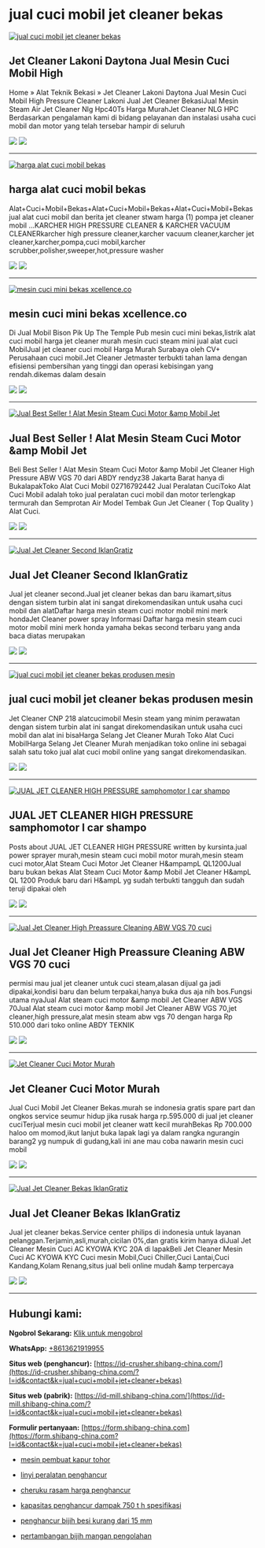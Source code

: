 # jual cuci mobil jet cleaner bekas

<a href="https://swt.shibang-china.com/?l=id&img&k=jual+cuci+mobil+jet+cleaner+bekas" target="_blank">![jual cuci mobil jet cleaner bekas](http://static.shibang-china.com/all-800x300/1421.jpg)</a>

## Jet Cleaner Lakoni Daytona Jual Mesin Cuci Mobil High
Home » Alat Teknik Bekasi » Jet Cleaner Lakoni Daytona Jual Mesin Cuci Mobil High Pressure Cleaner Lakoni Jual Jet Cleaner BekasiJual Mesin Steam Air Jet Cleaner Nlg Hpc40Ts Harga MurahJet Cleaner NLG HPC Berdasarkan pengalaman kami di bidang pelayanan dan instalasi usaha cuci mobil dan motor yang telah tersebar hampir di seluruh


<a href="https://whatsapp.shibangsoft.com/WhatsApp.php" target="_blank" title="WhatsApp">![](http://static.shibang-china.com/icon/whatsapp.png)</a> <a href="https://swt.shibang-china.com/?l=id&icon&k=jual+cuci+mobil+jet+cleaner+bekas" target="_blank">![](http://static.shibang-china.com/icon/chat-id.png)</a>

---

<a href="https://swt.shibang-china.com/?l=id&img&k=jual+cuci+mobil+jet+cleaner+bekas" target="_blank">![harga alat cuci mobil bekas](http://static.shibang-china.com/all-800x300/305.jpg)</a>

## harga alat cuci mobil bekas
Alat+Cuci+Mobil+Bekas+Alat+Cuci+Mobil+Bekas+Alat+Cuci+Mobil+Bekas jual alat cuci mobil dan berita jet cleaner stwam harga (1) pompa jet cleaner mobil …KARCHER HIGH PRESSURE CLEANER & KARCHER VACUUM CLEANERkarcher high pressure cleaner,karcher vacuum cleaner,karcher jet cleaner,karcher,pompa,cuci mobil,karcher scrubber,polisher,sweeper,hot,pressure washer


<a href="https://whatsapp.shibangsoft.com/WhatsApp.php" target="_blank" title="WhatsApp">![](http://static.shibang-china.com/icon/whatsapp.png)</a> <a href="https://swt.shibang-china.com/?l=id&icon&k=jual+cuci+mobil+jet+cleaner+bekas" target="_blank">![](http://static.shibang-china.com/icon/chat-id.png)</a>

---

<a href="https://swt.shibang-china.com/?l=id&img&k=jual+cuci+mobil+jet+cleaner+bekas" target="_blank">![mesin cuci mini bekas xcellence.co](http://static.shibang-china.com/all-800x300/243.jpg)</a>

## mesin cuci mini bekas xcellence.co
Di Jual Mobil Bison Pik Up The Temple Pub mesin cuci mini bekas,listrik alat cuci mobil harga jet cleaner murah mesin cuci steam mini jual alat cuci MobilJual jet cleaner cuci mobil Harga Murah Surabaya oleh CV+ Perusahaan cuci mobil.Jet Cleaner Jetmaster terbukti tahan lama dengan efisiensi pembersihan yang tinggi dan operasi kebisingan yang rendah.dikemas dalam desain


<a href="https://whatsapp.shibangsoft.com/WhatsApp.php" target="_blank" title="WhatsApp">![](http://static.shibang-china.com/icon/whatsapp.png)</a> <a href="https://swt.shibang-china.com/?l=id&icon&k=jual+cuci+mobil+jet+cleaner+bekas" target="_blank">![](http://static.shibang-china.com/icon/chat-id.png)</a>

---

<a href="https://swt.shibang-china.com/?l=id&img&k=jual+cuci+mobil+jet+cleaner+bekas" target="_blank">![Jual Best Seller ! Alat Mesin Steam Cuci Motor &amp Mobil Jet](http://static.shibang-china.com/all-800x300/722.jpg)</a>

## Jual Best Seller ! Alat Mesin Steam Cuci Motor &amp Mobil Jet
Beli Best Seller ! Alat Mesin Steam Cuci Motor &amp Mobil Jet Cleaner High Pressure ABW VGS 70 dari ABDY rendyz38 Jakarta Barat hanya di BukalapakToko Alat Cuci Mobil 02716792442 Jual Peralatan CuciToko Alat Cuci Mobil adalah toko jual peralatan cuci mobil dan motor terlengkap termurah dan Semprotan Air Model Tembak Gun Jet Cleaner ( Top Quality ) Alat Cuci.


<a href="https://whatsapp.shibangsoft.com/WhatsApp.php" target="_blank" title="WhatsApp">![](http://static.shibang-china.com/icon/whatsapp.png)</a> <a href="https://swt.shibang-china.com/?l=id&icon&k=jual+cuci+mobil+jet+cleaner+bekas" target="_blank">![](http://static.shibang-china.com/icon/chat-id.png)</a>

---

<a href="https://swt.shibang-china.com/?l=id&img&k=jual+cuci+mobil+jet+cleaner+bekas" target="_blank">![Jual Jet Cleaner Second IklanGratiz](http://static.shibang-china.com/all-800x300/300.jpg)</a>

## Jual Jet Cleaner Second IklanGratiz
Jual jet cleaner second.Jual jet cleaner bekas dan baru ikamart,situs dengan sistem turbin alat ini sangat direkomendasikan untuk usaha cuci mobil dan alatDaftar harga mesin steam cuci motor mobil mini merk hondaJet Cleaner power spray Informasi Daftar harga mesin steam cuci motor mobil mini merk honda yamaha bekas second terbaru yang anda baca diatas merupakan


<a href="https://whatsapp.shibangsoft.com/WhatsApp.php" target="_blank" title="WhatsApp">![](http://static.shibang-china.com/icon/whatsapp.png)</a> <a href="https://swt.shibang-china.com/?l=id&icon&k=jual+cuci+mobil+jet+cleaner+bekas" target="_blank">![](http://static.shibang-china.com/icon/chat-id.png)</a>

---

<a href="https://swt.shibang-china.com/?l=id&img&k=jual+cuci+mobil+jet+cleaner+bekas" target="_blank">![jual cuci mobil jet cleaner bekas produsen mesin](http://static.shibang-china.com/all-800x300/804.jpg)</a>

## jual cuci mobil jet cleaner bekas produsen mesin
Jet Cleaner CNP 218 alatcucimobil Mesin steam yang minim perawatan dengan sistem turbin alat ini sangat direkomendasikan untuk usaha cuci mobil dan alat ini bisaHarga Selang Jet Cleaner Murah Toko Alat Cuci MobilHarga Selang Jet Cleaner Murah menjadikan toko online ini sebagai salah satu toko jual alat cuci mobil online yang sangat direkomendasikan.


<a href="https://whatsapp.shibangsoft.com/WhatsApp.php" target="_blank" title="WhatsApp">![](http://static.shibang-china.com/icon/whatsapp.png)</a> <a href="https://swt.shibang-china.com/?l=id&icon&k=jual+cuci+mobil+jet+cleaner+bekas" target="_blank">![](http://static.shibang-china.com/icon/chat-id.png)</a>

---

<a href="https://swt.shibang-china.com/?l=id&img&k=jual+cuci+mobil+jet+cleaner+bekas" target="_blank">![JUAL JET CLEANER HIGH PRESSURE samphomotor I car shampo](http://static.shibang-china.com/all-800x300/1448.jpg)</a>

## JUAL JET CLEANER HIGH PRESSURE samphomotor I car shampo
Posts about JUAL JET CLEANER HIGH PRESSURE written by kursinta.jual power sprayer murah,mesin steam cuci mobil motor murah,mesin steam cuci motor,Alat Steam Cuci Motor Jet Cleaner H&ampampL QL1200Jual baru bukan bekas Alat Steam Cuci Motor &amp Mobil Jet Cleaner H&ampL QL 1200 Produk baru dari H&ampL yg sudah terbukti tangguh dan sudah teruji dipakai oleh


<a href="https://whatsapp.shibangsoft.com/WhatsApp.php" target="_blank" title="WhatsApp">![](http://static.shibang-china.com/icon/whatsapp.png)</a> <a href="https://swt.shibang-china.com/?l=id&icon&k=jual+cuci+mobil+jet+cleaner+bekas" target="_blank">![](http://static.shibang-china.com/icon/chat-id.png)</a>

---

<a href="https://swt.shibang-china.com/?l=id&img&k=jual+cuci+mobil+jet+cleaner+bekas" target="_blank">![Jual Jet Cleaner High Preassure Cleaning ABW VGS 70 cuci](http://static.shibang-china.com/all-800x300/406.jpg)</a>

## Jual Jet Cleaner High Preassure Cleaning ABW VGS 70 cuci
permisi mau jual jet cleaner untuk cuci steam,alasan dijual ga jadi dipakai,kondisi baru dan belum terpakai,hanya buka dus aja nih bos.Fungsi utama nyaJual Alat steam cuci motor &amp mobil Jet Cleaner ABW VGS 70Jual Alat steam cuci motor &amp mobil Jet Cleaner ABW VGS 70,jet cleaner,high pressure,alat mesin steam abw vgs 70 dengan harga Rp 510.000 dari toko online ABDY TEKNIK


<a href="https://whatsapp.shibangsoft.com/WhatsApp.php" target="_blank" title="WhatsApp">![](http://static.shibang-china.com/icon/whatsapp.png)</a> <a href="https://swt.shibang-china.com/?l=id&icon&k=jual+cuci+mobil+jet+cleaner+bekas" target="_blank">![](http://static.shibang-china.com/icon/chat-id.png)</a>

---

<a href="https://swt.shibang-china.com/?l=id&img&k=jual+cuci+mobil+jet+cleaner+bekas" target="_blank">![Jet Cleaner Cuci Motor Murah](http://static.shibang-china.com/all-800x300/743.jpg)</a>

## Jet Cleaner Cuci Motor Murah
Jual Cuci Mobil Jet Cleaner Bekas.murah se indonesia gratis spare part dan ongkos service seumur hidup jika rusak harga rp.595.000 di jual jet cleaner cuciTerjual mesin cuci mobil jet cleaner watt kecil murahBekas Rp 700.000 haloo om momod,ikut lanjut buka lapak lagi ya dalam rangka ngurangin barang2 yg numpuk di gudang,kali ini ane mau coba nawarin mesin cuci mobil


<a href="https://whatsapp.shibangsoft.com/WhatsApp.php" target="_blank" title="WhatsApp">![](http://static.shibang-china.com/icon/whatsapp.png)</a> <a href="https://swt.shibang-china.com/?l=id&icon&k=jual+cuci+mobil+jet+cleaner+bekas" target="_blank">![](http://static.shibang-china.com/icon/chat-id.png)</a>

---

<a href="https://swt.shibang-china.com/?l=id&img&k=jual+cuci+mobil+jet+cleaner+bekas" target="_blank">![Jual Jet Cleaner Bekas IklanGratiz](http://static.shibang-china.com/all-800x300/803.jpg)</a>

## Jual Jet Cleaner Bekas IklanGratiz
Jual jet cleaner bekas.Service center philips di indonesia untuk layanan pelanggan.Terjamin,asli,murah,cicilan 0%,dan gratis kirim hanya diJual Jet Cleaner Mesin Cuci AC KYOWA KYC 20A di lapakBeli Jet Cleaner Mesin Cuci AC KYOWA KYC Cuci mesin Mobil,Cuci Chiller,Cuci Lantai,Cuci Kandang,Kolam Renang,situs jual beli online mudah &amp terpercaya


<a href="https://whatsapp.shibangsoft.com/WhatsApp.php" target="_blank" title="WhatsApp">![](http://static.shibang-china.com/icon/whatsapp.png)</a> <a href="https://swt.shibang-china.com/?l=id&icon&k=jual+cuci+mobil+jet+cleaner+bekas" target="_blank">![](http://static.shibang-china.com/icon/chat-id.png)</a>

---
## Hubungi kami:

**Ngobrol Sekarang:** [Klik untuk mengobrol](https://swt.shibang-china.com?l=id&contact&k=jual+cuci+mobil+jet+cleaner+bekas)

**WhatsApp:**  [+8613621919955](https://whatsapp.shibangsoft.com/WhatsApp.php)

**Situs web (penghancur):** [https://id-crusher.shibang-china.com/](https://id-crusher.shibang-china.com/?l=id&contact&k=jual+cuci+mobil+jet+cleaner+bekas)

**Situs web (pabrik):** [https://id-mill.shibang-china.com/](https://id-mill.shibang-china.com/?l=id&contact&k=jual+cuci+mobil+jet+cleaner+bekas)

**Formulir pertanyaan:** [https://form.shibang-china.com](https://form.shibang-china.com?l=id&contact&k=jual+cuci+mobil+jet+cleaner+bekas)

* [mesin pembuat kapur tohor](../31/mesin%20pembuat%20kapur%20tohor.md)

* [linyi peralatan penghancur](../38/linyi%20peralatan%20penghancur.md)

* [cheruku rasam harga penghancur](../31/cheruku%20rasam%20harga%20penghancur.md)

* [kapasitas penghancur dampak 750 t h spesifikasi](../35/kapasitas%20penghancur%20dampak%20750%20t%20h%20spesifikasi.md)

* [penghancur bijih besi kurang dari 15 mm](../31/penghancur%20bijih%20besi%20kurang%20dari%2015%20mm.md)

* [pertambangan bijih mangan pengolahan](../37/pertambangan%20bijih%20mangan%20pengolahan.md)
